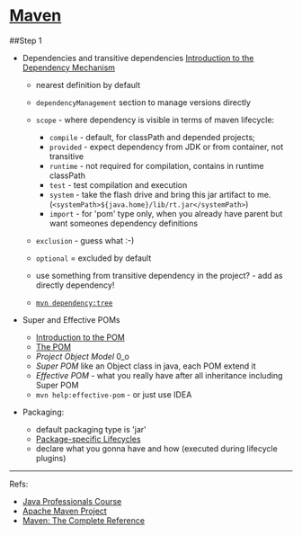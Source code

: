 # [Maven](https://github.com/qala-io/java-course/blob/master/docs/programme/maven.md)

##Step 1

* Dependencies and transitive dependencies [Introduction to the Dependency Mechanism](https://maven.apache.org/guides/introduction/introduction-to-dependency-mechanism.html)
    * nearest definition by default
    * `dependencyManagement` section to manage versions directly
    * `scope` - where dependency is visible in terms of maven lifecycle:
        * `compile` - default, for classPath and depended projects;
        * `provided` - expect dependency from JDK or from container, not transitive
        * `runtime` - not required for compilation, contains in runtime classPath
        * `test` - test compilation and execution
        * `system` - take the flash drive and bring this jar artifact to me. (`<systemPath>${java.home}/lib/rt.jar</systemPath>`)
        * `import` - for 'pom' type only, when you already have parent but want someones dependency definitions
            
    * `exclusion` - guess what :-)
    * `optional` = excluded by default
    * use something from transitive dependency in the project? - add as directly dependency!
    * [`mvn dependency:tree`](https://maven.apache.org/plugins/maven-dependency-plugin/examples/resolving-conflicts-using-the-dependency-tree.html)
* Super and Effective POMs 
    * [Introduction to the POM](https://maven.apache.org/guides/introduction/introduction-to-the-pom.html)
    * [The POM](https://books.sonatype.com/mvnref-book/reference/pom-relationships-sect-pom.html)
    * *Project Object Model* 0_o
    * *Super POM* like an Object class in java, each POM extend it
    * *Effective POM* - what you really have after all inheritance including Super POM
    * `mvn help:effective-pom` - or just use IDEA
    
* Packaging:
    * default packaging type is 'jar'
    * [Package-specific Lifecycles](https://books.sonatype.com/mvnref-book/reference/lifecycle-sect-package-specific.html)
    * declare what you gonna have and how (executed during lifecycle plugins)

***
Refs:
* [Java Professionals Course](https://github.com/qala-io/java-course)
* [Apache Maven Project](https://maven.apache.org/index.html)
* [Maven: The Complete Reference](https://books.sonatype.com/mvnref-book/reference/index.html)
 
    